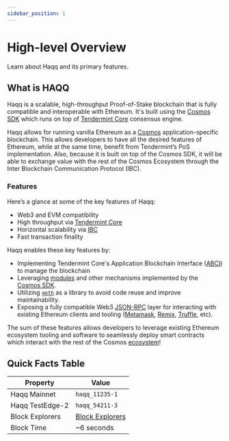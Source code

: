 ```yaml
---
sidebar_position: 1
---
```


# High-level Overview

Learn about Haqq and its primary features.

## What is HAQQ

Haqq is a scalable, high-throughput Proof-of-Stake blockchain that is fully compatible and
interoperable with Ethereum. It's built using the [Cosmos SDK](https://github.com/cosmos/cosmos-sdk/) which runs on top of [Tendermint Core](https://github.com/tendermint/tendermint) consensus engine.

Haqq allows for running vanilla Ethereum as a [Cosmos](https://cosmos.network/)
application-specific blockchain. This allows developers to have all the desired features of
Ethereum, while at the same time, benefit from Tendermint’s PoS implementation. Also, because it is
built on top of the Cosmos SDK, it will be able to exchange value with the rest of the Cosmos
Ecosystem through the Inter Blockchain Communication Protocol (IBC).

### Features

Here’s a glance at some of the key features of Haqq:

- Web3 and EVM compatibility
- High throughput via [Tendermint Core](https://github.com/tendermint/tendermint)
- Horizontal scalability via [IBC](https://cosmos.network/ibc)
- Fast transaction finality

Haqq enables these key features by:

- Implementing Tendermint Core's Application Blockchain Interface ([ABCI](https://docs.tendermint.com/master/spec/abci/)) to manage the blockchain
- Leveraging [modules](https://docs.cosmos.network/master/building-modules/intro.html) and other mechanisms implemented by the [Cosmos SDK](https://docs.cosmos.network/).
- Utilizing [`geth`](https://github.com/ethereum/go-ethereum) as a library to avoid code reuse and improve maintainability.
- Exposing a fully compatible Web3 [JSON-RPC](../api/json-rpc/server.md) layer for interacting with existing Ethereum clients and tooling ([Metamask](../guides/key-wallets/metamask.md), [Remix](../guides/tools/remix.md), [Truffle](../guides/tools/truffle.md), etc).

The sum of these features allows developers to leverage existing Ethereum ecosystem tooling and
software to seamlessly deploy smart contracts which interact with the rest of the Cosmos
[ecosystem](https://cosmos.network/ecosystem)!

## Quick Facts Table

| Property        | Value                                           |
| --------------- | ----------------------------------------------- |
| Haqq Mainnet    | `haqq_11235-1`                                  |
| Haqq TestEdge-2 | `haqq_54211-3`                                  |
| Block Explorers | [Block Explorers](../guides/tools/explorers.md) |
| Block Time      | ~6 seconds                                      |
